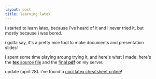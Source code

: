 ```yaml
---
layout: post
title: learning latex
---
```


i started to learn latex, because i've heard of it and i never tried it,
but mostly because i was bored.

i gotta say, it's a pretty nice tool to make documents and presentation slides!

i spent some time playing aroung trying it, and here's what i made: here's the [**tex** source file](https://s.philippeloctaux.com/latex/first.tex) and the [final **pdf**](https://s.philippeloctaux.com/latex/first.pdf) on my server.


update (april 28): i've found a [cool latex cheatsheet online](https://wch.github.io/latexsheet)!